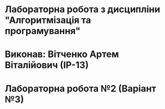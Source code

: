 # Лабораторна робота з дисципліни "Алгоритмізація та програмування"
# Виконав: Вітченко Артем Віталійович (ІР-13)
# Лабораторна робота №2 (Варіант №3)

